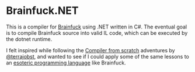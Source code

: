 # Brainfuck.NET

This is a compiler for [Brainfuck](https://en.wikipedia.org/wiki/Brainfuck) using .NET written in C#. The eventual goal is to compile Brainfuck source into valid IL code, which can be executed by the dotnet runtime.

I felt inspired while following the [Compiler from scratch](https://www.youtube.com/playlist?list=PLRAdsfhKI4OWNOSfS7EUu5GRAVmze1t2y) adventures by [@terrajobst](https://twitter.com/terrajobst), and wanted to see if I could apply some of the same lessons to an [esoteric programming language](https://en.wikipedia.org/wiki/Esoteric_programming_language) like Brainfuck.
